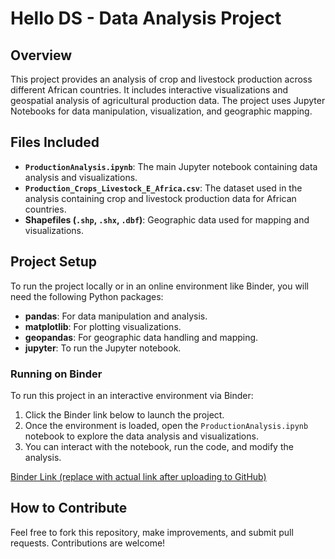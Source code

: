 
# Hello DS - Data Analysis Project

## Overview

This project provides an analysis of crop and livestock production across different African countries. It includes interactive visualizations and geospatial analysis of agricultural production data. The project uses Jupyter Notebooks for data manipulation, visualization, and geographic mapping.

## Files Included

- **`ProductionAnalysis.ipynb`**: The main Jupyter notebook containing data analysis and visualizations.
- **`Production_Crops_Livestock_E_Africa.csv`**: The dataset used in the analysis containing crop and livestock production data for African countries.
- **Shapefiles (`.shp`, `.shx`, `.dbf`)**: Geographic data used for mapping and visualizations.

## Project Setup

To run the project locally or in an online environment like Binder, you will need the following Python packages:

- **pandas**: For data manipulation and analysis.
- **matplotlib**: For plotting visualizations.
- **geopandas**: For geographic data handling and mapping.
- **jupyter**: To run the Jupyter notebook.

### Running on Binder

To run this project in an interactive environment via Binder:

1. Click the Binder link below to launch the project.
2. Once the environment is loaded, open the `ProductionAnalysis.ipynb` notebook to explore the data analysis and visualizations.
3. You can interact with the notebook, run the code, and modify the analysis.

[Binder Link (replace with actual link after uploading to GitHub)](YOUR_BINDER_LINK)

## How to Contribute

Feel free to fork this repository, make improvements, and submit pull requests. Contributions are welcome!
